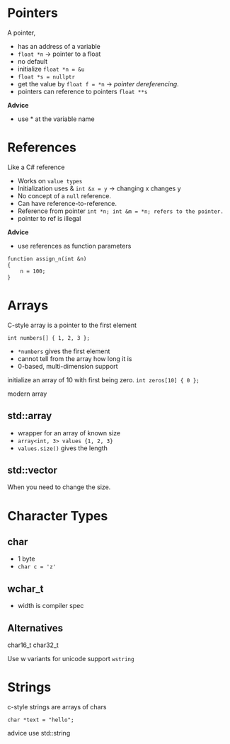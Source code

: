 # Pointers
A pointer,
* has an address of a variable
* `float *n` -> pointer to a float
* no default
* initialize `float *n = &u`
* `float *s = nullptr`
* get the value by `float f = *n` -> *pointer dereferencing*.
* pointers can reference to pointers `float **s`

**Advice**
* use * at the variable name


# References 
Like a C# reference
* Works on `value types`
* Initialization uses & `int &x = y` -> changing x changes y
* No concept of a `null` reference.
* Can have reference-to-reference.
* Reference from pointer
`
  int *n;
  int &m = *n; refers to the pointer.
`
* pointer to ref is illegal

**Advice**
* use references as function parameters
~~~~
function assign_n(int &n) 
{
	n = 100;
}
~~~~

# Arrays
C-style array is a pointer to the first element

`int numbers[] { 1, 2, 3 };`

* `*numbers` gives the first element
* cannot tell from the array how long it is
* 0-based, multi-dimension support

initialize an array of 10 with first being zero.
`int zeros[10] { 0 };` 

modern array 
## std::array 
* wrapper for an array of known size
* `array<int, 3> values {1, 2, 3}`
* `values.size()` gives the length

## std::vector
When you need to change the size.

# Character Types
## char
* 1 byte
* `char c = 'z'`

## wchar_t
* width is compiler spec

## Alternatives
char16_t
char32_t

Use w variants for unicode support
`wstring`

# Strings
c-style strings are arrays of chars

`char *text = "hello";` 

advice use std::string
